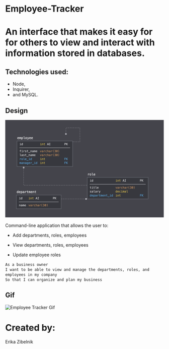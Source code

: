 # Employee-Tracker

# An interface that makes it easy for for others to view and interact with information stored in databases.  

## Technologies used:
- Node, 
- Inquirer, 
- and MySQL.

## Design

![Database Schema](Assets/schema.png)
  
Command-line application that allows the user to:

  * Add departments, roles, employees

  * View departments, roles, employees

  * Update employee roles


```
As a business owner
I want to be able to view and manage the departments, roles, and employees in my company
So that I can organize and plan my business
```
## Gif 
![Employee Tracker Gif](EmpTracker.gif)

# Created by:
Erika Zibelnik